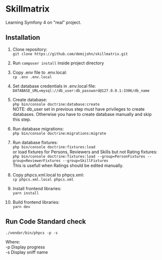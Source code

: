 # Skillmatrix
Learning Symfony 4 on "real" project.

## Installation

1. Clone repository:  
`git clone https://github.com/demijohn/skillmatrix.git`

2. Run `composer install` inside project directory

3. Copy .env file to .env.local:    
`cp .env .env.local`  

4. Set database credentials in .env.local file:  
`DATABASE_URL=mysql://db_user:db_password@127.0.0.1:3306/db_name`  

5. Create database:  
`php bin/console doctrine:database:create`  
NOTE: db_user set in previous step must have privileges to create databases. Otherwise you have to create database manually and skip this step.

6. Run database migrations:  
`php bin/console doctrine:migrations:migrate`

7. Run database fixtures:  
`php bin/console doctrine:fixtures:load`  
or load fixtures for Persons, Reviewers and Skills but not Rating fixtures:    
`php bin/console doctrine:fixtures:load --group=PersonFixtures --group=ReviewerFixtures --group=SkillFixtures`  
This is usefull when Ratings should be edited manually.  

8. Copy phpcs.xml.local to phpcs.xml:  
`cp phpcs.xml.local phpcs.xml`

9. Install frontend libraries:  
`yarn install`

10. Build frontend libraries:  
`yarn dev`
    
## Run Code Standard check  

`./vendor/bin/phpcs -p -s`  

Where:  
-p Display progress  
-s Display sniff name  
